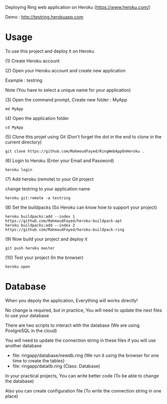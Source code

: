 Deploying Ring web application on Heroku (https://www.heroku.com/)

Demo : http://testring.herokuapp.com

# Usage

To use this project and deploy it on Heroku 

(1) Create Heroku account

(2) Open your Heroku account and create new application

Example : testring

Note (You have to select a unique name for your application)

(3) Open the command prompt, Create new folder : MyApp

	md MyApp

(4) Open the application folder

	cd MyApp	

(5) Clone this projet using Git (Don't forget the dot in the end to clone in the current directory)

	git clone https://github.com/MahmoudFayed/RingWebAppOnHeroku .

(6) Login to Heroku (Enter your Email and Password)

	heroku login

(7) Add heroku (remote) to your Git project

change testring to your application name

	heroku git:remote -a testring

(8) Set the buildpacks (So Heroku can know how to support your project)

	heroku buildpacks:add --index 1 https://github.com/MahmoudFayed/heroku-buildpack-apt
	heroku buildpacks:add --index 2 https://github.com/MahmoudFayed/heroku-buildpack-ring

(9) Now build your project and deploy it 

	git push heroku master

(10) Test your project (In the browser)

	heroku open

# Database 

When you depoly the application, Everything will works directly!

No change is required, but in practice, You will need to update the next files to use your database 

There are two scripts to interact with the database (We are using PostgreSQL in the cloud) 

You will need to update the connection string in these files if you will use another database 

* file: ringapp/database/newdb.ring (We run it using the browser for one time to create the tables)
* file: ringapp/datalib.ring (Class: Database)

In your practical projects, You can write better code (To be able to change the database)

Also you can create configuration file (To write the connection string in one place)



